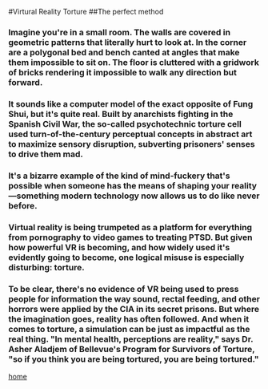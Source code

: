#Virtural Reality Torture 
##The perfect method 

### Imagine you're in a small room. The walls are covered in geometric patterns that literally hurt to look at. In the corner are a polygonal bed and bench canted at angles that make them impossible to sit on. The floor is cluttered with a gridwork of bricks rendering it impossible to walk any direction but forward.

### It sounds like a computer model of the exact opposite of Fung Shui, but it's quite real. Built by anarchists fighting in the Spanish Civil War, the so-called psychotechnic torture cell used turn-of-the-century perceptual concepts in abstract art to maximize sensory disruption, subverting prisoners' senses to drive them mad.

### It's a bizarre example of the kind of mind-fuckery that's possible when someone has the means of shaping your reality—something modern technology now allows us to do like never before.

### Virtual reality is being trumpeted as a platform for everything from pornography to video games to treating PTSD. But given how powerful VR is becoming, and how widely used it's evidently going to become, one logical misuse is especially disturbing: torture.

### To be clear, there's no evidence of VR being used to press people for information the way sound, rectal feeding, and other horrors were applied by the CIA in its secret prisons. But where the imagination goes, reality has often followed. And when it comes to torture, a simulation can be just as impactful as the real thing. "In mental health, perceptions are reality," says Dr. Asher Aladjem of Bellevue's Program for Survivors of Torture, "so if you think you are being tortured, you are being tortured."

[home](https://GonzoBFMC.github.io)
